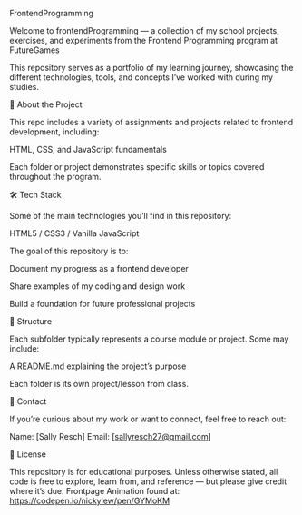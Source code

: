 FrontendProgramming

Welcome to frontendProgramming — a collection of my school projects, exercises, and experiments from the Frontend Programming program at FutureGames
.

This repository serves as a portfolio of my learning journey, showcasing the different technologies, tools, and concepts I’ve worked with during my studies.

🧠 About the Project

This repo includes a variety of assignments and projects related to frontend development, including:

HTML, CSS, and JavaScript fundamentals

Each folder or project demonstrates specific skills or topics covered throughout the program.

🛠️ Tech Stack

Some of the main technologies you’ll find in this repository:

HTML5 / CSS3 / Vanilla JavaScript

The goal of this repository is to:

Document my progress as a frontend developer

Share examples of my coding and design work

Build a foundation for future professional projects

📂 Structure

Each subfolder typically represents a course module or project.
Some may include:

A README.md explaining the project’s purpose

Each folder is its own project/lesson from class.

💬 Contact

If you’re curious about my work or want to connect, feel free to reach out:

Name: [Sally Resch]
Email: [sallyresch27@gmail.com]

🧾 License

This repository is for educational purposes.
Unless otherwise stated, all code is free to explore, learn from, and reference — but please give credit where it’s due.
Frontpage Animation found at: https://codepen.io/nickylew/pen/GYMoKM
